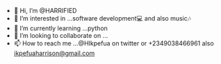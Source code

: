 - 👋 Hi, I’m @HARRIFIED
- 👀 I’m interested in ...software development💻 and also music🎶
- 🌱 I’m currently learning ...python
- 💞️ I’m looking to collaborate on ...
- 📫 How to reach me ...@HIkpefua on twitter or +2349038466961 also ikpefuaharrison@gmail.com

<!---
HARRIFIED/HARRIFIED is a ✨ special ✨ repository because its `README.md` (this file) appears on your GitHub profile.
You can click the Preview link to take a look at your changes.
--->
